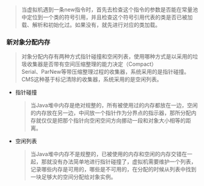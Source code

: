 > 当虚拟机遇到一条new指令时，首先去检查这个指令的参数是否能在常量池中定位到一个类的符号引用，并且检查这个符号引用代表的类是否已被加载、解析和初始化过。如果没有，就先进行对应的类加载。  

### 新对象分配内存

> 对象分配内存有两种方式指针碰撞和空闲列表，使用哪种方式是以采用的垃圾收集器是否带有空间压缩整理的能力决定（Compact）  
> Serial、ParNew等带压缩整理过程的收集器，系统采用的是指针碰撞。  
> CMS这种基于标记清除的收集器，系统采用的是空闲列表。

- 指针碰撞

  > 当Java堆中内存是绝对规整的，所有被使用过的内存都放在一边，空闲的内存放在另一边，中间放一个指针作为分界点的指示器，那所分配内存就仅仅是把那个指针向空闲空间方向挪动一段和对象大小相等的距离。

- 空闲列表

  > 当Java堆中内存不是规整的，已被使用的内存和空闲的内存交错在一起，那就没有办法简单地进行指针碰撞了，虚拟机需要维护一个列表，记录哪些内存是可用的，哪些是不可用的，在分配的时候从列表中找到一块足够大的空间分配给对象实例。